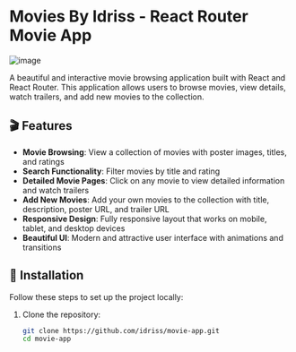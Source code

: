 # Movies By Idriss - React Router Movie App
![image](https://github.com/user-attachments/assets/bea57beb-2a44-48fd-a6d4-5f3dd51b0f62)


A beautiful and interactive movie browsing application built with React and React Router. This application allows users to browse movies, view details, watch trailers, and add new movies to the collection.

## 🎬 Features

- **Movie Browsing**: View a collection of movies with poster images, titles, and ratings
- **Search Functionality**: Filter movies by title and rating
- **Detailed Movie Pages**: Click on any movie to view detailed information and watch trailers
- **Add New Movies**: Add your own movies to the collection with title, description, poster URL, and trailer URL
- **Responsive Design**: Fully responsive layout that works on mobile, tablet, and desktop devices
- **Beautiful UI**: Modern and attractive user interface with animations and transitions

## 🚀 Installation

Follow these steps to set up the project locally:

1. Clone the repository:
   ```bash
   git clone https://github.com/idriss/movie-app.git
   cd movie-app
